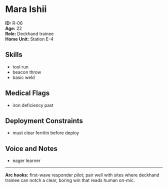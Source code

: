 # Mara Ishii

**ID:** R-06  
**Age:** 22  
**Role:** Deckhand trainee  
**Home Unit:** Station E-4  

## Skills
- tool run
- beacon throw
- basic weld

## Medical Flags
- iron deficiency past

## Deployment Constraints
- must clear ferritin before deploy

## Voice and Notes
- eager learner

---
**Arc hooks:** first-wave responder pilot; pair well with sites where deckhand trainee can notch a clear, boring win that reads human on-mic.
